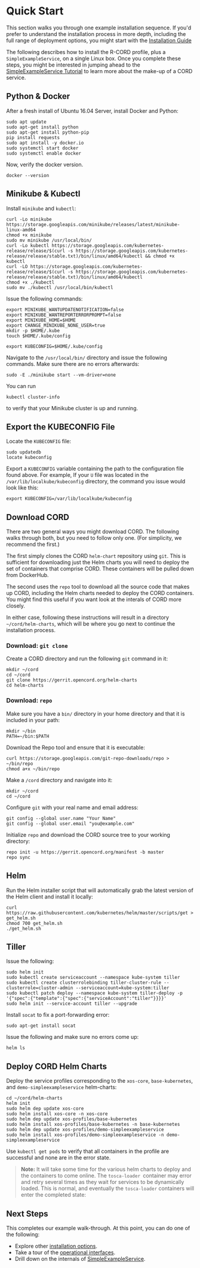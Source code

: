 # Quick Start

This section walks you through one example installation sequence.
If you'd prefer to understand the
installation process in more depth, including the full range of
deployment options, you might start with the [Installation Guide](README.md)

The following describes how to install the R-CORD profile, plus a
`SimpleExampleService`, on a single Linux box. Once you complete these
steps, you might be interested in jumping ahead to the
[SimpleExampleService Tutorial](simpleexampleservice/simple-example-service.md)
to learn more about the make-up of a CORD service.

## Python & Docker

After a fresh install of Ubuntu 16.04 Server, install Docker and Python:

```shell
sudo apt update
sudo apt-get install python
sudo apt-get install python-pip
pip install requests
sudo apt install -y docker.io
sudo systemctl start docker
sudo systemctl enable docker
```

Now, verify the docker version.

```shell
docker --version
```

## Minikube & Kubectl

Install `minikube` and `kubectl`:

```shell
curl -Lo minikube
https://storage.googleapis.com/minikube/releases/latest/minikube-linux-amd64
chmod +x minikube
sudo mv minikube /usr/local/bin/
curl -Lo kubectl https://storage.googleapis.com/kubernetes-release/release/$(curl -s https://storage.googleapis.com/kubernetes-release/release/stable.txt)/bin/linux/amd64/kubectl && chmod +x kubectl
curl -LO https://storage.googleapis.com/kubernetes-release/release/$(curl -s https://storage.googleapis.com/kubernetes-release/release/stable.txt)/bin/linux/amd64/kubectl
chmod +x ./kubectl
sudo mv ./kubectl /usr/local/bin/kubectl
```

Issue the following commands:

```shell
export MINIKUBE_WANTUPDATENOTIFICATION=false
export MINIKUBE_WANTREPORTERRORPROMPT=false
export MINIKUBE_HOME=$HOME
export CHANGE_MINIKUBE_NONE_USER=true
mkdir -p $HOME/.kube
touch $HOME/.kube/config

export KUBECONFIG=$HOME/.kube/config
```

Navigate to the `/usr/local/bin/` directory and issue the following
commands. Make sure there are no errors afterwards:

```shell
sudo -E ./minikube start --vm-driver=none
```

You can run

```shell
kubectl cluster-info
```

to verify that your Minikube cluster is up and running.

## Export the KUBECONFIG File

Locate the `KUBECONFIG` file:

```shell
sudo updatedb
locate kubeconfig
```

Export a `KUBECONFIG` variable containing the path to the
configuration file found above. For example, If your `U`
file was located in the `/var/lib/localkube/kubeconfig` directory,
the command you issue would look like this:

```shell
export KUBECONFIG=/var/lib/localkube/kubeconfig
```

## Download CORD

There are two general ways you might download CORD. The following
walks through both, but you need to follow only one. (For simplicity, we
recommend the first.)

The first simply clones the CORD `helm-chart` repository using `git`.
This is sufficient for downloading just the Helm charts you will need
to deploy the set of containers that comprise CORD. These containers
will be pulled down from DockerHub.

The second uses the `repo` tool to download all the source code that
makes up CORD, including the Helm charts needed to deploy the CORD
containers. You might find this useful if you want look at the
interals of CORD more closely.

In either case, following these instructions will result in a
directory `~/cord/helm-charts`, which will be where you go next to
continue the installation process.

### Download: `git clone`

Create a CORD directory and run the following `git` command in it:

```shell
mkdir ~/cord
cd ~/cord
git clone https://gerrit.opencord.org/helm-charts
cd helm-charts
```

### Download: `repo`

Make sure you have a `bin/` directory in your home directory and
that it is included in your path:

```shell
mkdir ~/bin
PATH=~/bin:$PATH
```

Download the Repo tool and ensure that it is executable:

```shell
curl https://storage.googleapis.com/git-repo-downloads/repo > ~/bin/repo
chmod a+x ~/bin/repo
```

Make a `/cord` directory and navigate into it:

```shell
mkdir ~/cord
cd ~/cord
```

Configure `git` with your real name and email address:

```shell
git config --global user.name "Your Name"
git config --global user.email "you@example.com"
```

Initialize `repo` and download the CORD source tree to your working
directory:

```shell
repo init -u https://gerrit.opencord.org/manifest -b master
repo sync
```

## Helm

Run the Helm installer script that will automatically grab the latest
version of the Helm client and install it locally:

```shell
curl https://raw.githubusercontent.com/kubernetes/helm/master/scripts/get > get_helm.sh
chmod 700 get_helm.sh
./get_helm.sh
```

## Tiller

Issue the following:

```shell
sudo helm init
sudo kubectl create serviceaccount --namespace kube-system tiller
sudo kubectl create clusterrolebinding tiller-cluster-rule --clusterrole=cluster-admin --serviceaccount=kube-system:tiller
sudo kubectl patch deploy --namespace kube-system tiller-deploy -p '{"spec":{"template":{"spec":{"serviceAccount":"tiller"}}}}'      
sudo helm init --service-account tiller --upgrade
```

Install `socat` to fix a port-forwarding error:

```shell
sudo apt-get install socat
```

Issue the following and make sure no errors come up:

```shell
helm ls
```

## Deploy CORD Helm Charts

Deploy the service profiles corresponding to the `xos-core`,
`base-kubernetes`, and `demo-simpleexampleservice` helm-charts:

```shell
cd ~/cord/helm-charts
helm init
sudo helm dep update xos-core
sudo helm install xos-core -n xos-core
sudo helm dep update xos-profiles/base-kubernetes
sudo helm install xos-profiles/base-kubernetes -n base-kubernetes
sudo helm dep update xos-profiles/demo-simpleexampleservice
sudo helm install xos-profiles/demo-simpleexampleservice -n demo-simpleexampleservice
```

Use `kubectl get pods` to verify that all containers in the profile
are successful and none are in the error state.

> **Note:** It will take some time for the various helm charts to
> deploy and the containers to come online. The `tosca-loader
> `container may error and retry several times as they wait for
> services to be dynamically loaded. This is normal, and eventually
> the `tosca-loader` containers will enter the completed state:

## Next Steps 

This completes our example walk-through. At this point, you can do one
of the following:

* Explore other [installation options](README.md).
* Take a tour of the [operational interfaces](operating_cord/general.md).
* Drill down on the internals of [SimpleExampleService](simpleexampleservice/simple-example-service.md). 

